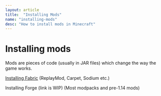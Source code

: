 ```yaml
---
layout: article
title:  "Installing Mods"
name: "installing-mods"
desc: "How to install mods in Minecraft"
---
```

# Installing mods
Mods are pieces of code (usually in JAR files) which change the way the game works.

[Installing Fabric](/_help/guides/installing-mods/fabric/) (ReplayMod, Carpet, Sodium etc.)

Installing Forge (link is WIP) (Most modpacks and pre-1.14 mods) 